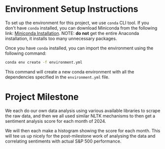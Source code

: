 # Environment Setup Instructions

To set up the environment for this project, we use `conda` CLI tool. If you don't have `conda` installed, you can download Miniconda from the following link: [Miniconda Installation](https://www.anaconda.com/docs/getting-started/miniconda/install). NOTE: **do not** get the entire Anaconda installation, it installs too many unnecessary packages.

Once you have `conda` installed, you can import the environment using the following command:

```bash
conda env create -f environment.yml
```

This command will create a new conda environment with all the dependencies specified in the `environment.yml` file.

# Project Milestone
We each do our own data analysis using various available libraries to scrape the raw data, and then we all used similar NLTK mechanisms to then get a sentiment analysis score for each month of 2024.

We will then each make a histogram showing the score for each month. This will tee us up nicely for the post-milestone work of analysing the data and correlating sentiments with actual S&P 500 performance.